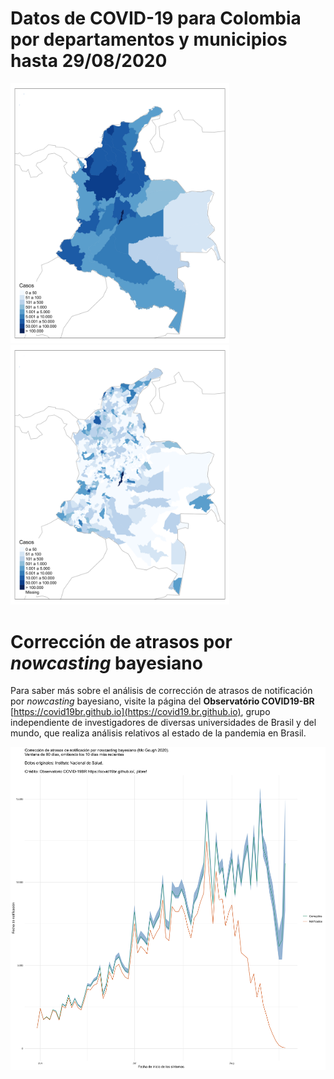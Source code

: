 
<!-- README.md is generated from README.Rmd. Please edit that file -->

<!-- badges: start -->

<!-- badges: end -->

# Datos de COVID-19 para Colombia por departamentos y municipios hasta 29/08/2020

<img src="./figs/deptos.png" width="350" /><img src="./figs/mpos.png" width="350" />

# Corrección de atrasos por *nowcasting* bayesiano

Para saber más sobre el análisis de corrección de atrasos de
notificación por *nowcasting* bayesiano, visite la página del
**Observatório COVID19-BR**
[https://covid19br.github.io](https://covid19.br.github.io), grupo
independiente de investigadores de diversas universidades de Brasil y
del mundo, que realiza análisis relativos al estado de la pandemia en
Brasil.

<img src="./figs/Nowcasting.png" width="700" />
